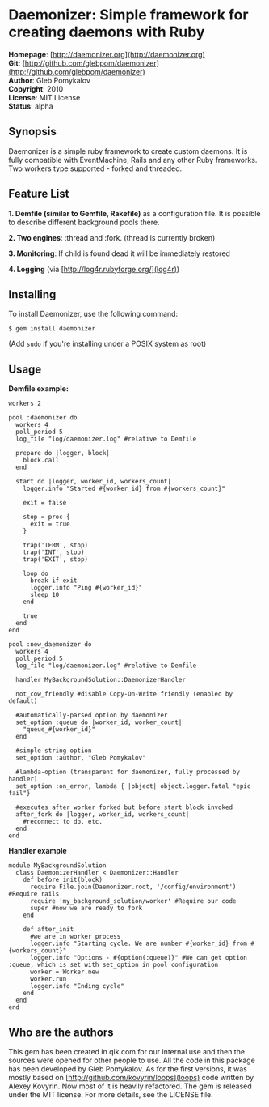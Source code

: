 Daemonizer: Simple framework for creating daemons with Ruby
====================================

**Homepage**:     [http://daemonizer.org](http://daemonizer.org)   
**Git**:          [http://github.com/glebpom/daemonizer](http://github.com/glebpom/daemonizer)   
**Author**:       Gleb Pomykalov    
**Copyright**:    2010    
**License**:      MIT License    
**Status**:       alpha    

Synopsis
--------

Daemonizer is a simple ruby framework to create custom daemons. It is fully 
compatible with EventMachine, Rails and any other Ruby frameworks. Two workers
type supported - forked and threaded.


Feature List
------------
                                                                              
**1. Demfile (similar to Gemfile, Rakefile)** as a configuration file. It is 
possible to describe different background pools there.

**2. Two engines**: :thread and :fork. (thread is currently broken)
                                                                              
**3. Monitoring**: If child is found dead it will be immediately 
restored
                                                                              
**4. Logging** (via [http://log4r.rubyforge.org/](log4r))

Installing
----------

To install Daemonizer, use the following command:

    $ gem install daemonizer
    
(Add `sudo` if you're installing under a POSIX system as root)                                                                              

Usage
-----

**Demfile example:**

    workers 2

    pool :daemonizer do
      workers 4
      poll_period 5
      log_file "log/daemonizer.log" #relative to Demfile
  
      prepare do |logger, block|
        block.call
      end
  
      start do |logger, worker_id, workers_count|
        logger.info "Started #{worker_id} from #{workers_count}"
    
        exit = false
    
        stop = proc {
          exit = true
        }

        trap('TERM', stop)
        trap('INT', stop)
        trap('EXIT', stop)
    
        loop do
          break if exit
          logger.info "Ping #{worker_id}"
          sleep 10
        end
    
        true
      end
    end

    pool :new_daemonizer do
      workers 4
      poll_period 5
      log_file "log/daemonizer.log" #relative to Demfile

      handler MyBackgroundSolution::DaemonizerHandler
      
      not_cow_friendly #disable Copy-On-Write friendly (enabled by default)

      #automatically-parsed option by daemonizer
      set_option :queue do |worker_id, worker_count|  
        "queue_#{worker_id}"
      end
      
      #simple string option
      set_option :author, "Gleb Pomykalov"
      
      #lambda-option (transparent for daemonizer, fully processed by handler)
      set_option :on_error, lambda { |object| object.logger.fatal "epic fail"}
      
      #executes after worker forked but before start block invoked
      after_fork do |logger, worker_id, workers_count|
        #reconnect to db, etc.
      end
    end


**Handler example**

    module MyBackgroundSolution
      class DaemonizerHandler < Daemonizer::Handler
        def before_init(block)
          require File.join(Daemonizer.root, '/config/environment') #Require rails
          require 'my_background_solution/worker' #Require our code
          super #now we are ready to fork
        end

        def after_init 
          #we are in worker process
          logger.info "Starting cycle. We are number #{worker_id} from #{workers_count}"
          logger.info "Options - #{option(:queue)}" #We can get option :queue, which is set with set_option in pool configuration
          worker = Worker.new
          worker.run
          logger.info "Ending cycle"
        end
      end
    end
    
Who are the authors
-------------------

This gem has been created in qik.com for our internal use and then 
the sources were opened for other people to use. All the code in this package 
has been developed by Gleb Pomykalov. As for the first versions, it was mostly based
 on [http://github.com/kovyrin/loops](loops) code written by Alexey Kovyrin. Now
most of it is heavily refactored.  The gem is released under the MIT license. For
more details, see the LICENSE file.
